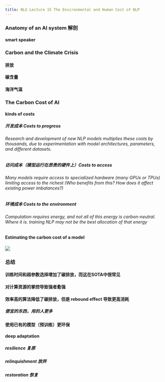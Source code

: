 ```yaml
---
title: NLU Lecture 15 The Environmental and Human Cost of NLP
---
```


### Anatomy of an Al system 解剖
#### smart speaker
### Carbon and the Climate Crisis
#### 排放
#### 碳含量
#### 海洋气温
### The Carbon Cost of Al
#### kinds of costs
##### 开发成本 Costs to progress
###### Research and development of new NLP models multiplies these costs by thousands, due to experimentation with model architectures, parameters, and different datasets.
##### 访问成本（模型运行在昂贵的硬件上）Costs to access
###### Many models require access to specialized hardware (many GPUs or TPUs) limiting access to the richest (Who benefits from this? How does it affect existing power imbalances?)
##### 环境成本 Costs to the environment
###### Computation requires energy, and not all of this energy is carbon-neutral. Where it is. training NLP may not be the best allocation of that energy
#### Estimating the carbon cost of a model
##### ![](https://gitee.com/zhang-weijian-97/pic-go-bed/raw/master/assets/20210223195330.png)
### 总结
#### 训练时间和超参数选择增加了碳排放，而这在SOTA中很常见
#### 对计算资源的掌控导致强者愈强
#### 效率高的算法降低了碳排放，但是 rebound eﬀect 导致更高消耗
##### 便宜的东西，用的人更多
#### 使用已有的模型（预训练）更环保
#### deep adaptation
##### resilience 复原
##### relinquishment 放弃
##### restoration 恢复